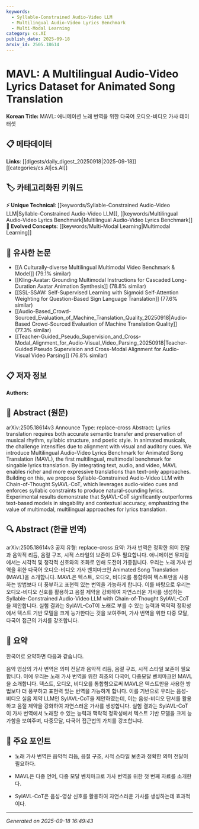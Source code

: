 ```yaml
---
keywords:
  - Syllable-Constrained Audio-Video LLM
  - Multilingual Audio-Video Lyrics Benchmark
  - Multi-Modal Learning
category: cs.AI
publish_date: 2025-09-18
arxiv_id: 2505.18614
---
```


<!-- KEYWORD_LINKING_METADATA:
{
  "processed_timestamp": "2025-09-22 22:20:34.404401",
  "vocabulary_version": "1.0",
  "selected_keywords": [
    "Syllable-Constrained Audio-Video LLM",
    "Multilingual Audio-Video Lyrics Benchmark",
    "Multi-Modal Learning"
  ],
  "rejected_keywords": [
    "Animated Song Translation"
  ],
  "similarity_scores": {
    "Syllable-Constrained Audio-Video LLM": 0.82,
    "Multilingual Audio-Video Lyrics Benchmark": 0.8,
    "Multi-Modal Learning": 0.75
  },
  "extraction_method": "AI_prompt_based",
  "budget_applied": true
}
-->


# MAVL: A Multilingual Audio-Video Lyrics Dataset for Animated Song Translation

**Korean Title:** MAVL: 애니메이션 노래 번역을 위한 다국어 오디오-비디오 가사 데이터셋

## 📋 메타데이터

**Links**: [[digests/daily_digest_20250918|2025-09-18]]   [[categories/cs.AI|cs.AI]]

## 🏷️ 카테고리화된 키워드
**⚡ Unique Technical**: [[keywords/Syllable-Constrained Audio-Video LLM|Syllable-Constrained Audio-Video LLM]], [[keywords/Multilingual Audio-Video Lyrics Benchmark|Multilingual Audio-Video Lyrics Benchmark]]
**🚀 Evolved Concepts**: [[keywords/Multi-Modal Learning|Multimodal Learning]]

## 🔗 유사한 논문
- [[A Culturally-diverse Multilingual Multimodal Video Benchmark & Model]] (79.1% similar)
- [[Kling-Avatar: Grounding Multimodal Instructions for Cascaded Long-Duration Avatar Animation Synthesis]] (78.8% similar)
- [[SSL-SSAW: Self-Supervised Learning with Sigmoid Self-Attention Weighting for Question-Based Sign Language Translation]] (77.6% similar)
- [[Audio-Based_Crowd-Sourced_Evaluation_of_Machine_Translation_Quality_20250918|Audio-Based Crowd-Sourced Evaluation of Machine Translation Quality]] (77.3% similar)
- [[Teacher-Guided_Pseudo_Supervision_and_Cross-Modal_Alignment_for_Audio-Visual_Video_Parsing_20250918|Teacher-Guided Pseudo Supervision and Cross-Modal Alignment for Audio-Visual Video Parsing]] (76.8% similar)

## 📋 저자 정보

**Authors:** 

## 📄 Abstract (원문)

arXiv:2505.18614v3 Announce Type: replace-cross 
Abstract: Lyrics translation requires both accurate semantic transfer and preservation of musical rhythm, syllabic structure, and poetic style. In animated musicals, the challenge intensifies due to alignment with visual and auditory cues. We introduce Multilingual Audio-Video Lyrics Benchmark for Animated Song Translation (MAVL), the first multilingual, multimodal benchmark for singable lyrics translation. By integrating text, audio, and video, MAVL enables richer and more expressive translations than text-only approaches. Building on this, we propose Syllable-Constrained Audio-Video LLM with Chain-of-Thought SylAVL-CoT, which leverages audio-video cues and enforces syllabic constraints to produce natural-sounding lyrics. Experimental results demonstrate that SylAVL-CoT significantly outperforms text-based models in singability and contextual accuracy, emphasizing the value of multimodal, multilingual approaches for lyrics translation.

## 🔍 Abstract (한글 번역)

arXiv:2505.18614v3 공지 유형: replace-cross
요약: 가사 번역은 정확한 의미 전달과 음악적 리듬, 음절 구조, 시적 스타일의 보존이 모두 필요합니다. 애니메이션 뮤지컬에서는 시각적 및 청각적 신호와의 조화로 인해 도전이 가중됩니다. 우리는 노래 가사 번역을 위한 다국어 오디오-비디오 가사 벤치마크인 Animated Song Translation (MAVL)을 소개합니다. MAVL은 텍스트, 오디오, 비디오를 통합하여 텍스트만을 사용하는 방법보다 더 풍부하고 표현력 있는 번역을 가능하게 합니다. 이를 바탕으로 우리는 오디오-비디오 신호를 활용하고 음절 제약을 강화하여 자연스러운 가사를 생성하는 Syllable-Constrained Audio-Video LLM with Chain-of-Thought SylAVL-CoT을 제안합니다. 실험 결과는 SylAVL-CoT이 노래로 부를 수 있는 능력과 맥락적 정확성에서 텍스트 기반 모델을 크게 능가한다는 것을 보여주며, 가사 번역을 위한 다중 모달, 다국어 접근의 가치를 강조합니다.

## 📝 요약

한국어로 요약하면 다음과 같습니다.

음악 영상의 가사 번역은 의미 전달과 음악적 리듬, 음절 구조, 시적 스타일 보존이 필요합니다. 이에 우리는 노래 가사 번역을 위한 최초의 다국어, 다중모달 벤치마크인 MAVL을 소개합니다. 텍스트, 오디오, 비디오를 통합함으로써 MAVL은 텍스트만을 사용한 방법보다 더 풍부하고 표현력 있는 번역을 가능하게 합니다. 이를 기반으로 우리는 음성-비디오 실음 제약 LLM인 SylAVL-CoT을 제안하였는데, 이는 음성-비디오 단서를 활용하고 음절 제약을 강화하여 자연스러운 가사를 생성합니다. 실험 결과는 SylAVL-CoT이 가사 번역에서 노래할 수 있는 능력과 맥락적 정확성에서 텍스트 기반 모델을 크게 능가함을 보여주며, 다중모달, 다국어 접근법의 가치를 강조합니다.

## 🎯 주요 포인트

- 노래 가사 번역은 음악적 리듬, 음절 구조, 시적 스타일 보존과 정확한 의미 전달이 필요하다.

- MAVL은 다중 언어, 다중 모달 벤치마크로 가사 번역을 위한 첫 번째 자료를 소개한다.

- SylAVL-CoT은 음성-영상 신호를 활용하여 자연스러운 가사를 생성하는데 효과적이다.

---

*Generated on 2025-09-18 16:49:43*